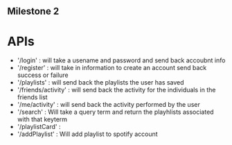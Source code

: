 ## Milestone 2

# APIs

-   '/login' : will take a usename and password and send back accoubnt info
-   '/register' : will take in information to create an account send back success or failure
-   '/playlists' : will send back the playlists the user has saved
-   '/friends/activity' : will send back the activity for the individuals in the friends list
-   '/me/activity' : will send back the activity performed by the user
-   '/search' : Will take a query term and return the playhlists associated with that keyterm
-   '/playlistCard' : 
-   '/addPlaylist' : Will add playlist to spotify account
